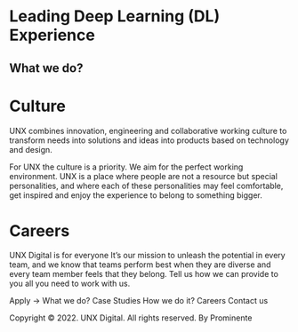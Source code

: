 <!-- 
Leading DeepLearningExperience.md
https://unxdigital.com/
 -->

# Leading Deep Learning (DL) Experience

## What we do?

# Culture
UNX combines innovation, engineering and collaborative working culture to transform needs into solutions and ideas into products based on technology and design.

For UNX the culture is a priority. We aim for the perfect working environment. UNX is a place where people are not a resource but special personalities, and where each of these personalities may feel comfortable, get inspired and enjoy the experience to belong to something bigger.


# Careers
UNX Digital is for everyone
It’s our mission to unleash the potential in every team, and we know that teams perform best when they are diverse and every team member feels that they belong. Tell us how we can provide to you all you need to work with us.

Apply →
What we do?
Case Studies
How we do it?
Careers
Contact us

Copyright © 2022. UNX Digital. All rights reserved. By Prominente



